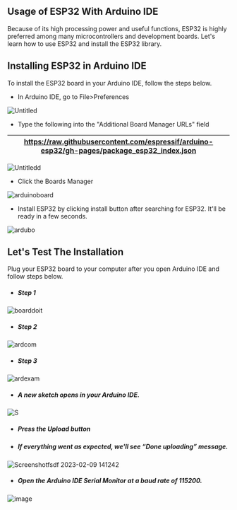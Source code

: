 ## Usage of ESP32 With Arduino IDE
Because of its high processing power and useful functions, ESP32 is highly preferred among many microcontrollers and development boards. Let's learn how to use ESP32 and install the ESP32 library.

## Installing ESP32 in Arduino IDE
To install the ESP32 board in your Arduino IDE, follow the steps below.

- In Arduino IDE, go to File>Preferences

![Untitled](https://user-images.githubusercontent.com/112697142/208438239-c10e7e7a-a204-4795-9554-55dcad767a35.png)

- Type the following into the "Additional Board Manager URLs" field

 | https://raw.githubusercontent.com/espressif/arduino-esp32/gh-pages/package_esp32_index.json |
 | ------------------------------------------------------------------------------------------- |

 
![Untitledd](https://user-images.githubusercontent.com/112697142/208445667-963ec70d-b191-49ed-a9c4-1906bcc809f1.png)

- Click the Boards Manager

![arduinoboard](https://user-images.githubusercontent.com/112697142/209644042-b65e3e12-ae33-4756-a7eb-a47da9d6af19.png)

- Install ESP32 by clicking install button after searching for ESP32. It'll be ready in a few seconds.

![ardubo](https://user-images.githubusercontent.com/112697142/209644481-aad29edf-534c-41ae-ba10-a866addfa134.png)

## Let's Test The Installation
Plug your ESP32 board to your computer after you open Arduino IDE and follow steps below.
- ##### Step 1

![boarddoit](https://user-images.githubusercontent.com/112697142/209684706-a95c8eb0-d572-4b0c-b486-d9ba45b4d016.png)

- ##### Step 2

![ardcom](https://user-images.githubusercontent.com/112697142/209685031-93f13f3e-6c41-4cdd-b51b-ad0d41279489.png)

- ##### Step 3

![ardexam](https://user-images.githubusercontent.com/112697142/209685993-18cf4e36-fae3-4b21-a506-23f1f86ed91e.png)

- ##### A new sketch opens in your Arduino IDE.

![S](https://user-images.githubusercontent.com/112697142/217796920-13df56dd-abad-439b-81a8-66ad97f4d7b0.png)

- ##### Press the Upload button
- ##### If everything went as expected, we'll see “Done uploading” message.

![Screenshotfsdf 2023-02-09 141242](https://user-images.githubusercontent.com/112697142/217797281-2c65781a-b6c8-404d-bdd6-965a6a3c6ab4.png)

- ##### Open the Arduino IDE Serial Monitor at a baud rate of 115200.

![image](https://user-images.githubusercontent.com/112697142/217797641-1f3f525a-6821-4857-b283-694af1301d79.png)

